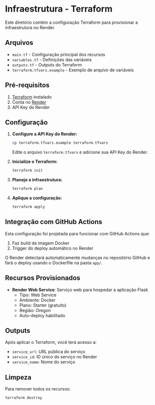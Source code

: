 # Infraestrutura - Terraform

Este diretório contém a configuração Terraform para provisionar a infraestrutura no Render.

## Arquivos

- `main.tf` - Configuração principal dos recursos
- `variables.tf` - Definições das variáveis
- `outputs.tf` - Outputs do Terraform
- `terraform.tfvars.example` - Exemplo de arquivo de variáveis

## Pré-requisitos

1. [Terraform](https://www.terraform.io/downloads.html) instalado
2. Conta no [Render](https://render.com/)
3. API Key do Render

## Configuração

1. **Configure a API Key do Render:**
   ```bash
   cp terraform.tfvars.example terraform.tfvars
   ```
   Edite o arquivo `terraform.tfvars` e adicione sua API Key do Render.

2. **Inicialize o Terraform:**
   ```bash
   terraform init
   ```

3. **Planeje a infraestrutura:**
   ```bash
   terraform plan
   ```

4. **Aplique a configuração:**
   ```bash
   terraform apply
   ```

## Integração com GitHub Actions

Esta configuração foi projetada para funcionar com GitHub Actions que:

1. Faz build da imagem Docker
2. Trigger do deploy automático no Render

O Render detectará automaticamente mudanças no repositório GitHub e fará o deploy usando o Dockerfile na pasta `app/`.

## Recursos Provisionados

- **Render Web Service**: Serviço web para hospedar a aplicação Flask
  - Tipo: Web Service
  - Ambiente: Docker
  - Plano: Starter (gratuito)
  - Região: Oregon
  - Auto-deploy habilitado

## Outputs

Após aplicar o Terraform, você terá acesso a:

- `service_url`: URL pública do serviço
- `service_id`: ID único do serviço no Render
- `service_name`: Nome do serviço

## Limpeza

Para remover todos os recursos:

```bash
terraform destroy
```
